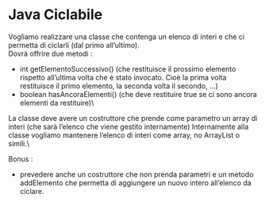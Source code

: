 
# Java Ciclabile

Vogliamo realizzare una classe che contenga un elenco di interi e che ci permetta di ciclarli (dal primo all’ultimo).\
Dovrà offrire due metodi :
- int getElementoSuccessivo() (che restituisce il prossimo elemento rispetto all’ultima volta che è stato invocato. Cioè la prima volta restituisce il primo elemento, la seconda volta il secondo, …)
- boolean hasAncoraElementi() (che deve restituire true se ci sono ancora elementi da restituire)\

La classe deve avere un costruttore che prende come parametro un array di interi (che sarà l’elenco che viene gestito internamente)
Internamente alla classe vogliamo mantenere l’elenco di interi come array, no ArrayList o simili.\

Bonus :
 - prevedere anche un costruttore che non prenda parametri e un metodo addElemento che permetta di aggiungere un nuovo intero all’elenco da ciclare.